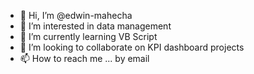 - 👋 Hi, I’m @edwin-mahecha
- 👀 I’m interested in data management
- 🌱 I’m currently learning VB Script
- 💞️ I’m looking to collaborate on KPI dashboard projects
- 📫 How to reach me ... by email

<!---
edwin-mahecha/edwin-mahecha is a ✨ special ✨ repository because its `README.md` (this file) appears on your GitHub profile.
You can click the Preview link to take a look at your changes.
--->
